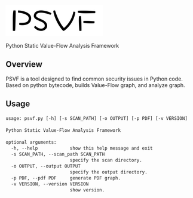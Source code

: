 ![psvf.png](doc/psvf.png) 

Python Static Value-Flow Analysis Framework

## Overview

PSVF is a tool designed to find common security issues in Python code. Based on python bytecode, builds Value-Flow graph, and analyze graph.



## Usage

```buildoutcfg
usage: psvf.py [-h] [-s SCAN_PATH] [-o OUTPUT] [-p PDF] [-v VERSION]

Python Static Value-Flow Analysis Framework

optional arguments:
  -h, --help            show this help message and exit
  -s SCAN_PATH, --scan_path SCAN_PATH
                        specify the scan directory.
  -o OUTPUT, --output OUTPUT
                        specify the output directory.
  -p PDF, --pdf PDF     generate PDF graph.
  -v VERSION, --version VERSION
                        show version.

```
